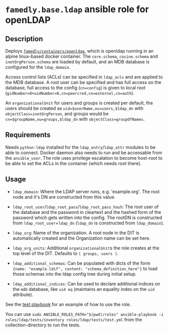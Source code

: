 # `famedly.base.ldap` ansible role for openLDAP

## Description

Deploys [`famedly/containers/openldap`](https://gitlab.com/famedly/containers/openldap),
which is openldap running in an alpine linux-based docker container.
The `core.schema`, `cosine.schema` and `inetOrgPerson.schema` are loaded by default,
and an MDB database is configured for the `ldap_domain`.

Access control lists (ACLs) can be specified in `ldap_acls` and are applied to the MDB database.
A root user can be specified and has full access on the database,
full access to the config (`cn=config`) is given to local root
(`gidNumber=0+uidNumber=0,cn=peercred,cn=external,cn=auth`).

An `organizationalUnit` for users and groups is created per default,
the users should be created as `uid=$userName,ou=users,$ldap_dn` with `objectClass=inetOrgPerson`,
and groups would be `cn=$groupName,ou=groups,$ldap_dn` with `objectClass=groupOfNames`.

## Requirements

Needs `python-ldap` installed for the `ldap_entry`/`ldap_attr` modules to be able to connect.
Docker daemon also needs to run and be accessable from the `ansible_user`.
The role uses privilege escalation to become host-root to be able
to set the ACLs in the container (which needs root there).

## Usage

- `ldap_domain`: Where the LDAP server runs, e.g. 'example.org'.
  The root node and it's DN are constructed from this value.

- `ldap_root_user`/`ldap_root_pass`/`ldap_root_pass_hash`: The root user
  of the database and the password in cleartext and the hashed form of the password
  which gets written into the config. The rootDN is constructed from
  `ldap_root_user`+`ldap_dn` (`ldap_dn` is constructed from `ldap_domain`).

- `ldap_org`: Name of the organization. A root node in the DIT is automatically
  created and the Organization name can be set here.

- `ldap_org_units`: Additional `organizationalUnit`s the role creates at the top
  level of the DIT. Defaults to `[ groups, users ]`.

- `ldap_additional_schemas`: Can be populated with dicts of the form
  `{name: "example.ldif", content: "schema_definition_here"}` to load those schemas
  into the ldap config tree during initial setup.

- `ldap_additional_indices`: Can be used to declare additional indices on the `mdb`
  database, like `uid eq` (maintains an equality index on the `uid` attribute).

See the [test playbook](tests/test.yml) for an example of how to use the role.

You can use `sudo ANSIBLE_ROLES_PATH="$(pwd)/roles" ansible-playbook -i roles/ldap/tests/inventory roles/ldap/tests/test.yml`
from the collection-directory to run the tests.
